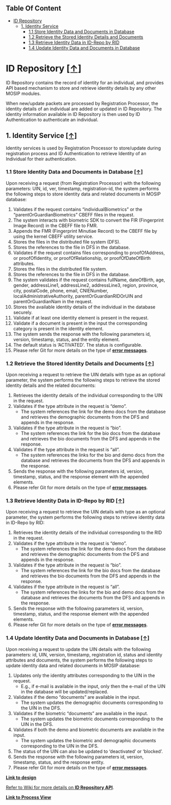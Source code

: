 ## Table Of Content
* [ID Repository](#id-repository-)
  - [1. Identity Service](#1-identity-service-)
    * [1.1 Store Identity Data and Documents in Database](#11-store-identity-data-and-documents-in-database-)
    * [1.2 Retrieve the Stored Identity Details and Documents](#12-retrieve-the-stored-identity-details-and-documents-)
    * [1.3 Retrieve Identity Data in ID-Repo by RID](#13-retrieve-identity-data-in-id-repo-by-rid-)
    * [1.4 Update Identity Data and Documents in Database](#14-update-identity-data-and-documents-in-database-)
# ID Repository [**[↑]**](#table-of-content)

ID Repository contains the record of identity for an individual, and provides API based mechanism to store and retrieve identity details by any other MOSIP modules.

When new/update packets are processed by Registration Processor, the identity details of an individual are added or updated in ID Repository. The identity information available in ID Repository is then used by ID Authentication to authenticate an individual.

## 1. Identity Service [**[↑]**](#table-of-content)

Identity services is used by Registration Processor to store/update during registration process and ID Authentication to retrieve Identity of an Individual for their authentication.

### 1.1 Store Identity Data and Documents in Database [**[↑]**](#table-of-content)

Upon receiving a request (from Registration Processor) with the following parameters: UIN, id, ver, timestamp, registration-id, the system performs the following steps to store identity data and related documents in MOSIP database:
1. Validates if the request contains “individualBiometrics” or the “parentOrGuardianBiometrics” CBEFF files in the request.
1. The system interacts with biometric SDK to convert the FIR (Fingerprint Image Record) in the CBEFF file to FMR.
1. Appends the FMR (Fingerprint Minutiae Record) to the CBEFF file by using the kernel CBEFF utility service.
1. Stores the files in the distributed file system (DFS).
1. Stores the references to the file in DFS in the database.
1. Validates if the request contains files corresponding to proofOfAddress, or proofOfIdentity, or proofOfRelationship, or proofOfDateOfBirth attributes.
1. Stores the files in the distributed file system.
1. Stores the references to the file in DFS in the database.
1. The system validates if the request contains fullName, dateOfBirth, age, gender, addressLine1, addressLine2, addressLine3, region, province, city, postalCode, phone, email, CNIENumber, localAdministrativeAuthority, parentOrGuardianRIDOrUIN and parentOrGuardianNam in the request.
1. Stores the available identity details of the individual in the database securely.
1. Validate if at least one identity element is present in the request.
1. Validate if a document is present in the input the corresponding category is present in the identity element.
1. The system sends the response with the following parameters id, version, timestamp, status, and the entity element.
1. The default status is ‘ACTIVATED’. The status is configurable.
1. Please refer Git for more details on the type of [**error messages**](/mosip/mosip/blob/master/docs/requirements/Requirements%20Detailing%20References/ID-Authentication/Sprint%2010/Consolidated%20error%20messages%20V2.2.xlsx).

### 1.2 Retrieve the Stored Identity Details and Documents [**[↑]**](#table-of-content)

Upon receiving a request to retrieve the UIN details with type as an optional parameter, the system performs the following steps to retrieve the stored identity details and the related documents:
1. Retrieves the identity details of the individual corresponding to the UIN in the request.
1. Validates if the type attribute in the request is “demo”.
   * The system references the link for the demo docs from the database and retrieves the demographic documents from the DFS and appends in the response.
1. Validates if the type attribute in the request is “bio”.
   * The system references the link for the bio docs from the database and retrieves the bio documents from the DFS and appends in the response.
1. Validates if the type attribute in the request is “all”.
   * The system references the links for the bio and demo docs from the database and retrieves the documents from the DFS and appends in the response.
1. Sends the response with the following parameters id, version, timestamp, status, and the response element with the appended elements.
1. Please refer Git for more details on the type of [**error messages**](/mosip/mosip/blob/master/docs/requirements/Requirements%20Detailing%20References/ID-Authentication/Sprint%2010/Consolidated%20error%20messages%20V2.2.xlsx).

### 1.3 Retrieve Identity Data in ID-Repo by RID [**[↑]**](#table-of-content)	

Upon receiving a request to retrieve the UIN details with type as an optional parameter, the system performs the following steps to retrieve identity data in ID-Repo by RID:
1. Retrieves the identity details of the individual corresponding to the RID in the request.
1. Validates if the type attribute in the request is “demo”.
   * The system references the link for the demo docs from the database and retrieves the demographic documents from the DFS and appends in the response.
1. Validates if the type attribute in the request is “bio”.
   * The system references the link for the bio docs from the database and retrieves the bio documents from the DFS and appends in the response.
1. Validates if the type attribute in the request is “all”.
   * The system references the links for the bio and demo docs from the database and retrieves the documents from the DFS and appends in the response.
1. Sends the response with the following parameters id, version, timestamp, status, and the response element with the appended elements.
1. Please refer Git for more details on the type of [**error messages**](/mosip/mosip/blob/master/docs/requirements/Requirements%20Detailing%20References/ID-Authentication/Sprint%2010/Consolidated%20error%20messages%20V2.2.xlsx).

### 1.4 Update Identity Data and Documents in Database [**[↑]**](#table-of-content)

Upon receiving a request to update the UIN details with the following parameters: id, UIN, version, timestamp, registration id, status and identity attributes and documents, the system performs the following steps to update identity data and related documents in MOSIP database:
1. Updates only the identity attributes corresponding to the UIN in the request. 
   * E.g., if e-mail is available in the input, only then the e-mail of the UIN in the database will be updated/replaced.
1. Validates if the demo “documents” are available in the input.
   * The system updates the demographic documents corresponding to the UIN in the DFS.
1. Validates if the biometric “documents” are available in the input.
   * The system updates the biometric documents corresponding to the UIN in the DFS.
1. Validates if both the demo and biometric documents are available in the input.
   * The system updates the biometric and demographic documents corresponding to the UIN in the DFS.
1. The status of the UIN can also be updated to ‘deactivated’ or ‘blocked’.
1. Sends the response with the following parameters id, version, timestamp, status, and the response entity.
1. Please refer Git for more details on the type of [**error messages**](/mosip/mosip/blob/master/docs/requirements/Requirements%20Detailing%20References/ID-Authentication/Sprint%2010/Consolidated%20error%20messages%20V2.2.xlsx).

[**Link to design**](/mosip/mosip/blob/0.12.0/docs/design/idrepository/identity-service.md)



[Refer to Wiki for more details on **ID Repository API**](ID-Repository-API).

[**Link to Process View**](Process-view)

